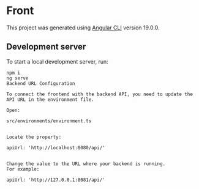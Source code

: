 # Front

This project was generated using [Angular CLI](https://github.com/angular/angular-cli) version 19.0.0.

## Development server

To start a local development server, run:

```
npm i
ng serve
Backend URL Configuration

To connect the frontend with the backend API, you need to update the API URL in the environment file.

Open:

src/environments/environment.ts


Locate the property:

apiUrl: 'http://localhost:8080/api/'


Change the value to the URL where your backend is running.
For example:

apiUrl: 'http://127.0.0.1:8081/api/'
```

```

